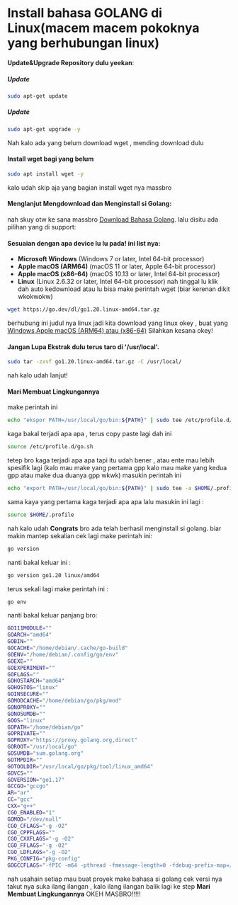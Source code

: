 # Install bahasa GOLANG di Linux(macem macem pokoknya yang berhubungan linux)

**Update&Upgrade Repository dulu yeekan**:

##### Update
```sh
sudo apt-get update
```
##### Update
```sh
sudo apt-get upgrade -y
```
Nah kalo ada yang belum download wget , mending download dulu

#### Install wget bagi yang belum
```sh
sudo apt install wget -y
```
kalo udah skip aja yang bagian install wget nya massbro

#### Menglanjut Mengdownload dan Menginstall si Golang:
nah skuy otw ke sana massbro [Download Bahasa Golang](https://go.dev/dl/). lalu disitu ada pilihan yang di support:
#### Sesuaian dengan apa device lu lu pada! ini list nya:
* **Microsoft Windows** (Windows 7 or later, Intel 64-bit processor)
* **Apple macOS (ARM64)** (macOS 11 or later, Apple 64-bit processor)
* **Apple macOS (x86-64)** (macOS 10.13 or later, Intel 64-bit processor)
* **Linux** (Linux 2.6.32 or later, Intel 64-bit processor)
nah tinggal lu klik dah auto kedownload atau lu bisa make perintah wget (biar kerenan dikit wkokwokw)
```sh
wget https://go.dev/dl/go1.20.linux-amd64.tar.gz
```
berhubung ini judul nya linux jadi kita download yang linux okey , buat yang [Windows](https:waiting),[Apple macOS (ARM64) atau (x86-64)](https:waiting) Silahkan kesana okey!

#### Jangan Lupa Ekstrak dulu terus taro di '/usr/local'. 
```sh
sudo tar -zxvf go1.20.linux-amd64.tar.gz -C /usr/local/
```
nah kalo udah lanjut!

#### Mari Membuat Lingkungannya 
make perintah ini 
```sh
echo "ekspor PATH=/usr/local/go/bin:${PATH}" | sudo tee /etc/profile.d/go.sh 
```
kaga bakal terjadi apa apa , terus copy paste lagi dah ini 
```sh
source /etc/profile.d/go.sh
```
tetep bro kaga terjadi apa apa tapi itu udah bener , atau ente mau lebih spesifik lagi (kalo mau make yang pertama gpp kalo mau make yang kedua gpp atau make dua duanya gpp wkwk) masukin perintah ini 
```sh
echo "export PATH=/usr/local/go/bin:${PATH}" | sudo tee -a $HOME/.profile
```
sama kaya yang pertama kaga terjadi apa apa lalu masukin ini lagi :
```sh
source $HOME/.profile
```
nah kalo udah **Congrats** bro ada telah berhasil menginstall si golang.
biar makin mantep sekalian cek lagi make perintah ini:
```sh
go version
```
nanti bakal keluar ini :
```sh
go version go1.20 linux/amd64
```
terus sekali lagi make perintah ini :
```sh
go env
```
nanti bakal keluar panjang bro:
```sh
GO111MODULE=""
GOARCH="amd64"
GOBIN=""
GOCACHE="/home/debian/.cache/go-build"
GOENV="/home/debian/.config/go/env"
GOEXE=""
GOEXPERIMENT=""
GOFLAGS=""
GOHOSTARCH="amd64"
GOHOSTOS="linux"
GOINSECURE=""
GOMODCACHE="/home/debian/go/pkg/mod"
GONOPROXY=""
GONOSUMDB=""
GOOS="linux"
GOPATH="/home/debian/go"
GOPRIVATE=""
GOPROXY="https://proxy.golang.org,direct"
GOROOT="/usr/local/go"
GOSUMDB="sum.golang.org"
GOTMPDIR=""
GOTOOLDIR="/usr/local/go/pkg/tool/linux_amd64"
GOVCS=""
GOVERSION="go1.17"
GCCGO="gccgo"
AR="ar"
CC="gcc"
CXX="g++"
CGO_ENABLED="1"
GOMOD="/dev/null"
CGO_CFLAGS="-g -O2"
CGO_CPPFLAGS=""
CGO_CXXFLAGS="-g -O2"
CGO_FFLAGS="-g -O2"
CGO_LDFLAGS="-g -O2"
PKG_CONFIG="pkg-config"
GOGCCFLAGS="-fPIC -m64 -pthread -fmessage-length=0 -fdebug-prefix-map=/tmp/go-build1429786228=/tmp/go-build -gno-record-gcc-switches"
```

nah usahain setiap mau buat proyek make bahasa si golang cek versi nya takut nya suka ilang ilangan , kalo ilang ilangan balik lagi ke step **Mari Membuat Lingkungannya** OKEH MASBRO!!!!!

